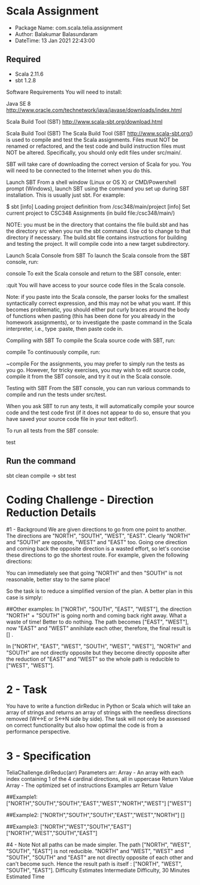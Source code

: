 # Scala Assignment
* Package Name: com.scala.telia.assignment
* Author: Balakumar Balasundaram
* DateTime: 13 Jan 2021 22:43:00 

## Required
* Scala 2.11.6
* sbt 1.2.8

Software Requirements
You will need to install:

Java SE 8 http://www.oracle.com/technetwork/java/javase/downloads/index.html

Scala Build Tool (SBT) http://www.scala-sbt.org/download.html

Scala Build Tool (SBT)
The Scala Build Tool (SBT http://www.scala-sbt.org/) is used to compile and test the Scala assignments. Files must NOT be renamed or refactored, and the test code and build instruction files must NOT be altered. Specifically, you should only edit files under src/main/.

SBT will take care of downloading the correct version of Scala for you. You will need to be connected to the Internet when you do this.

Launch SBT
From a shell window (Linux or OS X) or CMD/Powershell prompt (Windows), launch SBT using the command you set up during SBT installation. This is usually just sbt. For example:

$ sbt
[info] Loading project definition from /csc348/main/project
[info] Set current project to CSC348 Assignments (in build file:/csc348/main/)
>
NOTE: you must be in the directory that contains the file build.sbt and has the directory src when you run the sbt command. Use cd to change to that directory if necessary. The build.sbt file contains instructions for building and testing the project. It will compile code into a new target subdirectory.

Launch Scala Console from SBT
To launch the Scala console from the SBT console, run:

console
To exit the Scala console and return to the SBT console, enter:

:quit
You will have access to your source code files in the Scala console.

Note: if you paste into the Scala console, the parser looks for the smallest syntactically correct expression, and this may not be what you want. If this becomes problematic, you should either put curly braces around the body of functions when pasting (this has been done for you already in the homework assignments), or to investigate the :paste command in the Scala interpreter, i.e., type :paste, then paste code in.

Compiling with SBT
To compile the Scala source code with SBT, run:

compile
To continuously compile, run:

~compile
For the assignments, you may prefer to simply run the tests as you go. However, for tricky exercises, you may wish to edit source code, compile it from the SBT console, and try it out in the Scala console.

Testing with SBT
From the SBT console, you can run various commands to compile and run the tests under src/test.

When you ask SBT to run any tests, it will automatically compile your source code and the test code first (if it does not appear to do so, ensure that you have saved your source code file in your text editor!).

To run all tests from the SBT console:

test

## Run the command
sbt clean compile -> sbt test

# Coding Challenge - Direction Reduction Details

#1 - Background
We are given directions to go from one point to another. The directions are "NORTH", "SOUTH", "WEST", "EAST". Clearly "NORTH" and "SOUTH" are opposite, "WEST" and "EAST" too. Going one direction and coming back the opposite direction is a wasted effort, so let's concise these directions to go the shortest route.
For example, given the following directions:

You can immediately see that going "NORTH" and then "SOUTH" is not reasonable, better stay to the same place!

So the task is to reduce a simplified version of the plan. A better plan in this case is simply:

##Other examples:
In ["NORTH", "SOUTH", "EAST", "WEST"], the direction "NORTH" + "SOUTH" is going north and coming back right away. What a waste of time! Better to do nothing. The path becomes ["EAST", "WEST"], now "EAST" and "WEST" annihilate each other, therefore, the final result is [] .

In ["NORTH", "EAST", "WEST", "SOUTH", "WEST", "WEST"], "NORTH" and "SOUTH" are not directly opposite but they become directly opposite after the reduction of "EAST" and "WEST" so the whole path is reducible to ["WEST", "WEST"].

# 2 - Task
You have to write a function dirReduc in Python or Scala which will take an array of strings and returns an array of strings with the needless directions removed (W<->E or S<->N side by side).
The task will not only be assessed on correct functionality but also how optimal the code is from a performance perspective.

# 3 - Specification
TeliaChallenge.dirReduc(arr)
Parameters
arr: Array<String> - An array with each index containing 1 of the 4 cardinal directions, all in uppercase
Return Value
Array<String> - The optimized set of instructions
Examples
arr	Return Value

##Example1:
["NORTH","SOUTH","SOUTH","EAST","WEST","NORTH","WEST"]	["WEST"]

##Example2:
["NORTH","SOUTH","SOUTH","EAST","WEST","NORTH"]	[]

##Example3:
["NORTH","WEST","SOUTH","EAST"]	["NORTH","WEST","SOUTH","EAST"]

#4 - Note
Not all paths can be made simpler.
The path ["NORTH", "WEST", "SOUTH", "EAST"] is not reducible. "NORTH" and "WEST", "WEST" and "SOUTH", "SOUTH" and "EAST" are not directly opposite of each other and can't become such. Hence the result path is itself : ["NORTH", "WEST", "SOUTH", "EAST"].
Difficulty Estimates
Intermediate Difficulty, 30 Minutes Estimated Time

